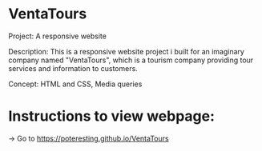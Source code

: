 # VentaTours

Project: A responsive website 

Description: This is a responsive website project i built  for an imaginary company named "VentaTours", which is a tourism company providing tour services and information to customers.

Concept: HTML and CSS, Media queries

# Instructions to view webpage:
-> Go to https://poteresting.github.io/VentaTours
